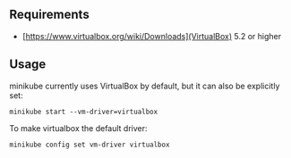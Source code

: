 ## Requirements

- [https://www.virtualbox.org/wiki/Downloads](VirtualBox) 5.2 or higher

## Usage

minikube currently uses VirtualBox by default, but it can also be explicitly set:

```shell
minikube start --vm-driver=virtualbox
```
To make virtualbox the default driver:

```shell
minikube config set vm-driver virtualbox
```
